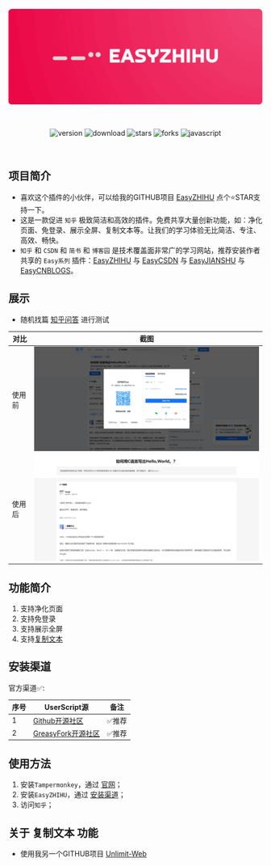<br><br>

<center><div align="center">

<img src="/assets/EasyZHIHU.png" width="750"></img>

<br>

<img alt="version" src="https://img.shields.io/greasyfork/v/499917?style=for-the-badge&label=%E7%89%88%E6%9C%AC&logo=velog&logoColor=BE95FF&color=7B68EE"></img>
<img alt="download" src="https://img.shields.io/greasyfork/dt/499917?style=for-the-badge&label=%E7%94%A8%E6%88%B7%E5%AE%89%E8%A3%85%E9%87%8F&logo=bilibili&logoColor=78FF96"></img>
<img alt="stars" src="https://img.shields.io/github/stars/xcanwin/EasyZHIHU?style=for-the-badge&label=Stars&logo=undertale&logoColor=red&color=orange"></img>
<img alt="forks" src="https://img.shields.io/github/forks/xcanwin/EasyZHIHU?style=for-the-badge&label=Forks&logo=stackshare&logoColor=green&color=0AC18E"></img>
<img alt="javascript" src="https://img.shields.io/badge/JavaScript-%3E%3DES13-green?style=for-the-badge&label=JavaScript&logo=JavaScript&color=FDEE21"></img>

</div></center>

<br>

## 项目简介

- 喜欢这个插件的小伙伴，可以给我的GITHUB项目 [EasyZHIHU](https://github.com/xcanwin/EasyZHIHU) 点个⭐️STAR支持一下。
- 这是一款促进 `知乎` 极致简洁和高效的插件。免费共享大量创新功能，如：净化页面、免登录、展示全屏、复制文本等。让我们的学习体验无比简洁、专注、高效、畅快。
- `知乎` 和 `CSDN` 和 `简书` 和 `博客园` 是技术覆盖面非常广的学习网站，推荐安装作者共享的 `Easy系列` 插件：[EasyZHIHU](https://github.com/xcanwin/EasyZHIHU/) 与 [EasyCSDN](https://github.com/xcanwin/EasyCSDN/) 与 [EasyJIANSHU](https://github.com/xcanwin/EasyJIANSHU/) 与 [EasyCNBLOGS](https://github.com/xcanwin/EasyCNBLOGS/)。

## 展示

- 随机找篇 [知乎问答](https://www.zhihu.com/question/65467081) 进行测试

| 对比 | 截图 |
| --- | --- |
| 使用前 | <img src="/assets/zhihu-before.png" width="750"></img> |
| 使用后 | <img src="/assets/zhihu-after.png" width="750"></img> |

## 功能简介

1. 支持净化页面
2. 支持免登录
3. 支持展示全屏
4. 支持[复制文本](#关于-复制文本-功能)

## 安装渠道

官方渠道✅:

| 序号 | UserScript源 | 备注 |
| --- | --- | --- |
| 1 | [Github开源社区](https://raw.githubusercontent.com/xcanwin/EasyZHIHU/main/EasyZHIHU.user.js) | ✅推荐 |
| 2 | [GreasyFork开源社区](https://greasyfork.org/zh-CN/scripts/499917-easyzhihu) | ✅推荐 |

## 使用方法

1. 安装`Tampermonkey`，通过 [官网](https://www.tampermonkey.net/)；
2. 安装`EasyZHIHU`，通过 [安装渠道](#安装渠道)；
3. 访问`知乎`；

## 关于 复制文本 功能

- 使用我另一个GITHUB项目 [Unlimit-Web](https://github.com/xcanwin/Unlimit-Web/)
